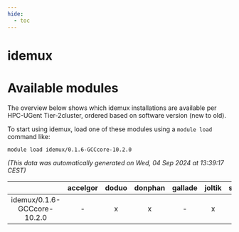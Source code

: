 ```yaml
---
hide:
  - toc
---
```


idemux
======

# Available modules


The overview below shows which idemux installations are available per HPC-UGent Tier-2cluster, ordered based on software version (new to old).

To start using idemux, load one of these modules using a `module load` command like:

```shell
module load idemux/0.1.6-GCCcore-10.2.0
```

*(This data was automatically generated on Wed, 04 Sep 2024 at 13:39:17 CEST)*  

| |accelgor|doduo|donphan|gallade|joltik|shinx|skitty|
| :---: | :---: | :---: | :---: | :---: | :---: | :---: | :---: |
|idemux/0.1.6-GCCcore-10.2.0|-|x|x|-|x|-|x|
